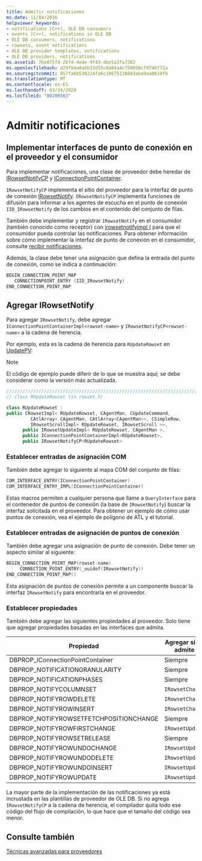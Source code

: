 ```yaml
---
title: Admitir notificaciones
ms.date: 11/04/2016
helpviewer_keywords:
- notifications [C++], OLE DB consumers
- events [C++], notifications in OLE DB
- OLE DB consumers, notifications
- rowsets, event notifications
- OLE DB provider templates, notifications
- OLE DB providers, notifications
ms.assetid: 76e875fd-2bfd-4e4e-9f43-dbe5a3fa7382
ms.openlocfilehash: d29f84a0a5b33d55c0a04a4c758050cf9746f72a
ms.sourcegitcommit: 857fa6b530224fa6c18675138043aba9aa0619fb
ms.translationtype: MT
ms.contentlocale: es-ES
ms.lasthandoff: 03/24/2020
ms.locfileid: "80209563"
---
```

# <a name="supporting-notifications"></a>Admitir notificaciones

## <a name="implementing-connection-point-interfaces-on-the-provider-and-consumer"></a>Implementar interfaces de punto de conexión en el proveedor y el consumidor

Para implementar notificaciones, una clase de proveedor debe heredar de [IRowsetNotifyCP](../../data/oledb/irowsetnotifycp-class.md) y [IConnectionPointContainer](../../atl/reference/iconnectionpointcontainerimpl-class.md).

`IRowsetNotifyCP` implementa el sitio del proveedor para la interfaz de punto de conexión [IRowsetNotify](/previous-versions/windows/desktop/ms712959(v=vs.85)). `IRowsetNotifyCP` implementa funciones de difusión para informar a los agentes de escucha en el punto de conexión `IID_IRowsetNotify` de los cambios en el contenido del conjunto de filas.

También debe implementar y registrar `IRowsetNotify` en el consumidor (también conocido como receptor) con [irowsetnotifyimpl (](../../data/oledb/irowsetnotifyimpl-class.md) para que el consumidor pueda controlar las notificaciones. Para obtener información sobre cómo implementar la interfaz de punto de conexión en el consumidor, consulte [recibir notificaciones](../../data/oledb/receiving-notifications.md).

Además, la clase debe tener una asignación que defina la entrada del punto de conexión, como se indica a continuación:

```cpp
BEGIN_CONNECTION_POINT_MAP
   CONNECTIONPOINT_ENTRY (IID_IRowsetNotify)
END_CONNECTION_POINT_MAP
```

## <a name="adding-irowsetnotify"></a>Agregar IRowsetNotify

Para agregar `IRowsetNotify`, debe agregar `IConnectionPointContainerImpl<rowset-name>` y `IRowsetNotifyCP<rowset-name>` a la cadena de herencia.

Por ejemplo, esta es la cadena de herencia para `RUpdateRowset` en [UpdatePV](https://github.com/Microsoft/VCSamples/tree/master/VC2010Samples/ATL/OLEDB/Provider/UPDATEPV):

> [!NOTE]
> El código de ejemplo puede diferir de lo que se muestra aquí; se debe considerar como la versión más actualizada.

```cpp
///////////////////////////////////////////////////////////////////////////
// class RUpdateRowset (in rowset.h)

class RUpdateRowset :
public CRowsetImpl< RUpdateRowset, CAgentMan, CUpdateCommand,
         CAtlArray< CAgentMan, CAtlArray<CAgentMan>>, CSimpleRow,
         IRowsetScrollImpl< RUpdateRowset, IRowsetScroll >>,
      public IRowsetUpdateImpl< RUpdateRowset, CAgentMan >,
      public IConnectionPointContainerImpl<RUpdateRowset>,
      public IRowsetNotifyCP<RUpdateRowset>
```

### <a name="setting-com-map-entries"></a>Establecer entradas de asignación COM

También debe agregar lo siguiente al mapa COM del conjunto de filas:

```cpp
COM_INTERFACE_ENTRY(IConnectionPointContainer)
COM_INTERFACE_ENTRY_IMPL(IConnectionPointContainer)
```

Estas macros permiten a cualquier persona que llame a `QueryInterface` para el contenedor de puntos de conexión (la base de `IRowsetNotify`) buscar la interfaz solicitada en el proveedor. Para obtener un ejemplo de cómo usar puntos de conexión, vea el ejemplo de polígono de ATL y el tutorial.

### <a name="setting-connection-point-map-entries"></a>Establecer entradas de asignación de puntos de conexión

También debe agregar una asignación de punto de conexión. Debe tener un aspecto similar al siguiente:

```cpp
BEGIN_CONNECTION_POINT_MAP(rowset-name)
     CONNECTION_POINT_ENTRY(_uuidof(IRowsetNotify))
END_CONNECTION_POINT_MAP()
```

Esta asignación de puntos de conexión permite a un componente buscar la interfaz `IRowsetNotify` para encontrarla en el proveedor.

### <a name="setting-properties"></a>Establecer propiedades

También debe agregar las siguientes propiedades al proveedor. Solo tiene que agregar propiedades basadas en las interfaces que admita.

|Propiedad|Agregar si se admite|
|--------------|------------------------|
|DBPROP_IConnectionPointContainer|Siempre|
|DBPROP_NOTIFICATIONGRANULARITY|Siempre|
|DBPROP_NOTIFICATIONPHASES|Siempre|
|DBPROP_NOTIFYCOLUMNSET|`IRowsetChange`|
|DBPROP_NOTIFYROWDELETE|`IRowsetChange`|
|DBPROP_NOTIFYROWINSERT|`IRowsetChange`|
|DBPROP_NOTIFYROWSETFETCHPOSITIONCHANGE|Siempre|
|DBPROP_NOTIFYROWFIRSTCHANGE|`IRowsetUpdate`|
|DBPROP_NOTIFYROWSETRELEASE|Siempre|
|DBPROP_NOTIFYROWUNDOCHANGE|`IRowsetUpdate`|
|DBPROP_NOTIFYROWUNDODELETE|`IRowsetUpdate`|
|DBPROP_NOTIFYROWUNDOINSERT|`IRowsetUpdate`|
|DBPROP_NOTIFYROWUPDATE|`IRowsetUpdate`|

La mayor parte de la implementación de las notificaciones ya está incrustada en las plantillas de proveedor de OLE DB. Si no agrega `IRowsetNotifyCP` a la cadena de herencia, el compilador quita todo ese código del flujo de compilación, lo que hace que el tamaño del código sea menor.

## <a name="see-also"></a>Consulte también

[Técnicas avanzadas para proveedores](../../data/oledb/advanced-provider-techniques.md)
